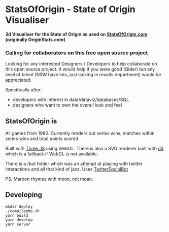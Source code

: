 # StatsOfOrigin - State of Origin Visualiser

**3d Visualiser for the State of Origin as used on [StatsOfOrigin.com](http://www.statsoforigin.com) (originally OriginStats.com)**

### Calling for collaborators on this free open source project

Looking for any interested Designers / Developers to help collaborate on this open source project. It would help if you were good (Qlder) but any level of talent (NSW have lots, just lacking in results department) would be appreciated.

Specifically after:

- developers with interest in data/dataviz/databases/SQL
- designers who want to own the overall look and feel

## StatsOfOrigin is

All games from 1982. Currently renders out series wins, matches within series wins and total points scored.

Built with [Three JS](http://threejs.org/) using WebGL. There is also a SVG renderer built with [d3](http://d3js.org/) which is a fallback if WebGL is not available.

There is a /bot folder which was an attempt at playing with twitter interactions and all that kind of jazz.
Uses [TwitterSocialBot](https://github.com/raurir/TwitterSocialBot)

PS. Maroon rhymes with moon, not moan.

## Developing

```
mkdir deploy
./compilephp.sh
yarn build
yarn develop
yarn server
```
